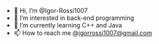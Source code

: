 - 👋 Hi, I’m @Igor-Rossi1007
- 👀 I’m interested in back-end programming
- 🌱 I’m currently learning C++ and Java
- 📫 How to reach me @igorrossi1007@gmail.com

<!---
Igor-Rossi1007/Igor-Rossi1007 is a ✨ special ✨ repository because its `README.md` (this file) appears on your GitHub profile.
You can click the Preview link to take a look at your changes.
--->
